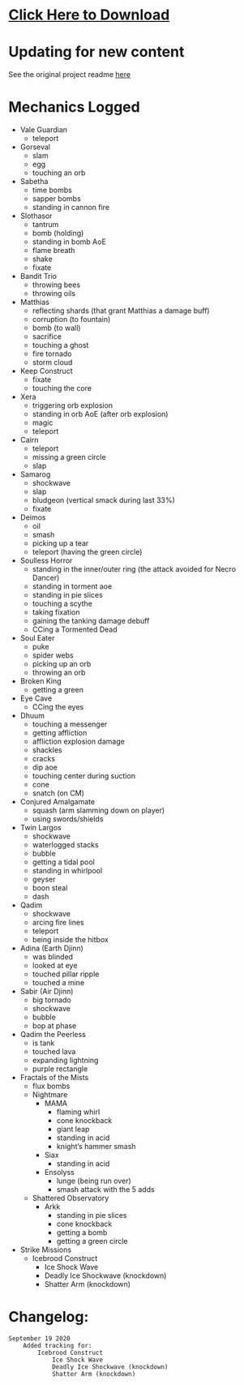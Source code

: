 # [Click Here to Download](/../../releases)

# Updating for new content
See the original project readme [here](https://github.com/MarsEdge/GW2-ArcDPS-Mechanics-Log)

# Mechanics Logged

- Vale Guardian
  - teleport
- Gorseval
  - slam
  - egg
  - touching an orb
- Sabetha
  - time bombs
  - sapper bombs
  - standing in cannon fire
- Slothasor
  - tantrum
  - bomb (holding)
  - standing in bomb AoE
  - flame breath
  - shake
  - fixate
- Bandit Trio
  - throwing bees
  - throwing oils
- Matthias
  - reflecting shards (that grant Matthias a damage buff)
  - corruption (to fountain)
  - bomb (to wall)
  - sacrifice
  - touching a ghost
  - fire tornado
  - storm cloud
- Keep Construct
  - fixate
  - touching the core
- Xera
  - triggering orb explosion
  - standing in orb AoE (after orb explosion)
  - magic
  - teleport
- Cairn
  - teleport
  - missing a green circle
  - slap
- Samarog
  - shockwave
  - slap
  - bludgeon (vertical smack during last 33%)
  - fixate
- Deimos
  - oil
  - smash
  - picking up a tear
  - teleport (having the green circle)
- Soulless Horror
  - standing in the inner/outer ring (the attack avoided for Necro Dancer)
  - standing in torment aoe
  - standing in pie slices
  - touching a scythe
  - taking fixation
  - gaining the tanking damage debuff
  - CCing a Tormented Dead
- Soul Eater
  - puke
  - spider webs
  - picking up an orb
  - throwing an orb
- Broken King
  - getting a green
- Eye Cave
  - CCing the eyes
- Dhuum
  - touching a messenger
  - getting affliction
  - affliction explosion damage
  - shackles
  - cracks
  - dip aoe
  - touching center during suction
  - cone
  - snatch (on CM)
- Conjured Amalgamate
  - squash (arm slamming down on player)
  - using swords/shields
- Twin Largos
  - shockwave
  - waterlogged stacks
  - bubble
  - getting a tidal pool
  - standing in whirlpool
  - geyser
  - boon steal
  - dash
- Qadim
  - shockwave
  - arcing fire lines
  - teleport
  - being inside the hitbox
- Adina (Earth Djinn)
  - was blinded
  - looked at eye
  - touched pillar ripple
  - touched a mine
- Sabir (Air Djinn)
  - big tornado
  - shockwave
  - bubble
  - bop at phase
- Qadim the Peerless
  - is tank
  - touched lava
  - expanding lightning
  - purple rectangle
- Fractals of the Mists
  - flux bombs
  - Nightmare
    - MAMA
      - flaming whirl
      - cone knockback
      - giant leap
      - standing in acid
      - knight’s hammer smash
    - Siax
        - standing in acid
    - Ensolyss
        - lunge (being run over)
        - smash attack with the 5 adds
  - Shattered Observatory
    - Arkk
      - standing in pie slices
      - cone knockback
      - getting a bomb
      - getting a green circle
- Strike Missions
  - Icebrood Construct
    - Ice Shock Wave
    - Deadly Ice Shockwave (knockdown)
    - Shatter Arm (knockdown)

# Changelog:

    September 19 2020
        Added tracking for:
            Icebrood Construct
				Ice Shock Wave
				Deadly Ice Shockwave (knockdown)
				Shatter Arm (knockdown)